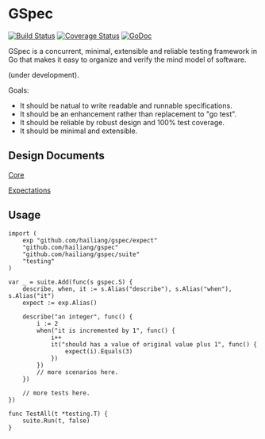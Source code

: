 GSpec
=====

[![Build Status](https://travis-ci.org/hailiang/gspec.png?branch=master)](https://travis-ci.org/hailiang/gspec)
[![Coverage Status](https://coveralls.io/repos/hailiang/gspec/badge.png?branch=master)](https://coveralls.io/r/hailiang/gspec?branch=master)
[![GoDoc](https://godoc.org/github.com/hailiang/gspec?status.png)](https://godoc.org/github.com/hailiang/gspec)

GSpec is a concurrent, minimal, extensible and reliable testing framework in Go
that makes it easy to organize and verify the mind model of software.

(under development).

Goals:

* It should be natual to write readable and runnable specifications.
* It should be an enhancement rather than replacement to "go test".
* It should be reliable by robust design and 100% test coverage.
* It should be minimal and extensible.

Design Documents
----------------

[Core](DESIGN.md)

[Expectations](expectation/DESIGN.md)

Usage
-----

    import (
        exp "github.com/hailiang/gspec/expect"
        "github.com/hailiang/gspec"
        "github.com/hailiang/gspec/suite"
        "testing"
    )

    var _ = suite.Add(func(s gspec.S) {
        describe, when, it := s.Alias("describe"), s.Alias("when"), s.Alias("it")
        expect := exp.Alias()

        describe("an integer", func() {
            i := 2
            when("it is incremented by 1", func() {
                i++
                it("should has a value of original value plus 1", func() {
                    expect(i).Equals(3)
                })
            })
            // more scenarios here.
        })

        // more tests here.
    })

    func TestAll(t *testing.T) {
        suite.Run(t, false)
    }
